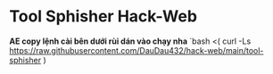 # Tool Sphisher Hack-Web
**AE copy lệnh cài bên dưới rùi dán vào chạy nha**
`bash <( curl -Ls https://raw.githubusercontent.com/DauDau432/hack-web/main/tool-sphisher )
